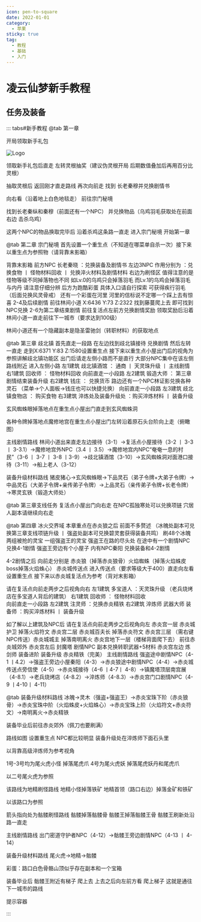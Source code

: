 ```yaml
---
icon: pen-to-square
date: 2022-01-01
category:
  - 苹果
sticky: true
tag:
  - 教程
  - 基础
  - 入门
---
```


# 凌云仙梦新手教程

## 任务及装备

::: tabs#新手教程
@tab 第一章

开局领取新手礼包

![Logo](/Picture.png)

领取新手礼包后直走 左转灵根抽奖（建议伪灵根开局 后期数值叠加后再用百分比灵根）

抽取灵根后 返回刚才直走路线 再次向前走 找到 长老秦穆并兑换剧情书

向右看（沿着地上白色地毯走） 前往宗门秘境


找到长老秦纵和秦穆（前面还有一个NPC） 并兑换物品（乌鸡羽毛获取处在前面右边 击杀乌鸡）

这两个NPC的物品换取完毕后 沿着杀鸡这条路一直走 进入宗门秘境 开始第一章


@tab 第二章 宗门秘境
首先设置一个重生点（不知道在哪菜单自杀一次）接下来以重生点为参照物（请背靠末影箱）

背靠末影箱 
前方NPC 长老秦晓 ：兑换装备及剧情书
左边3NPC 作用分别为 ：兑换食物 丨 怪物材料回收 丨 兑换淬火材料及剧情材料
右边为刷怪区 值得注意的是 怪物等级不同掉落物也不同 如Lv.0的乌鸡只会掉落羽毛 而Lv.1的乌鸡会掉落羽毛与内丹 请注意仔细分辨
后方为跑酷彩蛋 具体入口请自行探索 可获得疾行羽毛（后面兑换风灵骨戒）
    还有一个彩蛋在河里 河里的信标说不定哪一个踩上去有惊喜
2-4及后续剧情 前往林间小道 X:6436 Y:73 Z:2322 找到藤蔓爬上去 即可找到NPC兑换
2-6为第二章结束剧情 前往复活点左前方兑换剧情奖励
领取奖励后沿着林间小道一直走前往下一城市（要求达到100级）

林间小道还有一个隐藏副本是隐圣雷驰剑（转职材料）的获取地点 

@tab 第三章 歧北镇
首先直走一段路 在左边找到歧北镇接待 兑换剧情
然后左转 一直走 走到X:6371  Y:83  Z:1580设置重生点 接下来以重生点小屋出门后的视角为参照讲解歧北镇功能区
出门后请走左侧小路而不是直行  大部分NPC集中在该左侧路线附近
进入左侧小路
左1建筑 歧北镇酒馆 ： 通商 丨 天灵珠升级 丨 主线剧情
右1建筑 回收师 ： 怪物材料回收
向前直走一小段路
左2建筑 锻造大师 ： 第三章剧情结束装备升级
右2建筑 钱庄 ： 兑换货币    路边还有一个NPC林证影兑换各种灵石
（菜单→个人面板→钱庄也可以快捷兑换）
向前直走一小段路
左3建筑 歧北镇食物店 ： 购买食物
右3建筑 淬炼处及装备升级处 ：购买淬炼材料 丨 装备升级

玄风蜘蛛眼掉落地点在重生点小屋出门直走到玄风蜘蛛洞

各种令牌掉落地点魔修地宫在重生点小屋出门左转沿着原石头台阶向上走（俯瞰图）

主线剧情路线
林间小道出来直走左边接待（3-1）→复活点小屋接待（3-2 丨 3-3丨 3-3.1）→魔修地宫外NPC（3.4 丨 3.5）→魔修地宫内NPC“奄奄一息的村民”（3-6 丨 3-7 丨 3-8 丨3-9）→歧北镇酒馆（3-10）→玄风蜘蛛洞对面港口接待（3-11）→船上老人（3-12）

装备升级材料路线
  猪皮猪心→玄风蜘蛛眼→下品灵石（弟子令牌+大弟子令牌）→中品灵石（大弟子令牌+亲传弟子令牌）→上品灵石（亲传弟子令牌+长老令牌）→寒灵玄铁（锻造大师处）

@tab 第三章支线任务
复活点小屋出门向右走 在NPC孤独寒处可以兑换项链 穴居人副本请继续向右走



@tab 第四章 冰火交界域
     本章重点在赤炎狼之后 前面不多赘述 
（冰魄处副本可兑换第三章支线项链升级 丨 强盗处副本可兑换碧灵套获得装备共鸣）
刷48个冰魄 两组被抢的灵宝 一组强盗王的灵宝 强盗王在路的尽头处
在途中有一个剧情NPC 兑换4-1剧情
强盗王旁边有个小屋子 内有NPC秦阳 兑换装备和4-2剧情

4-2剧情之后
向前走分别是 赤炎狼（掉落赤炎狼骨）火焰蜘蛛（掉落火焰蛛皮 boss掉落火焰蛛心）      赤炎城传送点
进入传送点（要求等级大于400）直走向左看 设置重生点
接下来以赤炎城复活点为参考（背对末影箱）


请在复活点向前走两步之后视角向右
左1建筑  多宝道人 ：天灵珠升级     （老兵烧烤店在多宝道人背后的建筑）
右1建筑  回收师 ： 怪物材料回收  
向前直走一小段路
左2建筑  注灵师 ：兑换赤炎精铁
右2建筑  淬炼师 武器大师 装备师 ：购买淬炼材料 丨 装备升级


如了解以上建筑及NPC后 请在复活点向前走两步之后视角向左
 赤炎宫一层 赤炎城护卫 掉落火焰符文
 赤炎宫二层 赤炎城百夫长 掉落赤炎符文
 赤炎宫三层 （需右键NPC传送）赤炎城城主 掉落南明离火
 赤炎宫地下一层（楼梯背面爬下去） 前往赤炎城郊外
赤炎宫左后 封魔塔 剧情NPC  副本兑换转职武器+5材料
赤炎宫左边 炼剑师 装备进阶 装备升级 赤炎精铁（完美）
主线剧情路线
强盗途中剧情NPC（4-1 丨4.2）→强盗王旁边小屋秦阳（4-3）→赤炎狼途中剧情NPC（4-4）→赤炎城传送点旁信使（4-5）→赤炎城接待（4-6 丨4-7丨 4-8）→镇魔塔顶层南宫展（4-8.1）→老兵烧烤店（4-8.2）→淬炼师（4-8.3）→赤炎宫门口剧情NPC（4-9 丨4-10丨 4-11）

@tab 装备升级材料路线
 冰魄→灵木（强盗+强盗王）→赤炎宝珠下阶（赤炎狼骨）→赤炎宝珠中阶（火焰蛛皮+火焰蛛心）→赤炎宝珠上阶（火焰符文+赤炎符文）→南明离火→赤炎精铁



装备毕业后前往赤炎郊外（佩刀也要刷满）

路线如图 设置重生点
NPC都比较明显 装备升级处在淬炼师下面石头里



以背靠高级淬炼师为参考视角

1号-3号均为尾火虎小怪 掉落尾虎爪    4号为尾火虎妖 掉落尾虎妖丹和尾虎爪

以二号尾火虎为参照

该路线为地精刷怪路线 地精小怪掉落铁矿 地精首领（路口右边）掉落金矿和铁矿


以该路口为参照 

箭头指向处为骷髅刷怪路线 骷髅掉落骷髅骨 骷髅王掉落骷髅王骨 骷髅王刷新处沿路一直走 

主线剧情路线
出门密道守护者NPC（4-12）→骷髅王旁边剧情NPC（4-13 丨 4-14）

装备升级材料路线
尾火虎→地精→骷髅

彩蛋：路口白色骨骼山顶似乎存在副本和一个宝箱

装备毕业后 骷髅王附近有梯子 爬上去 上去之后向左前方看 爬上梯子 
这就是通往下一城市的路线


提示容器

:::